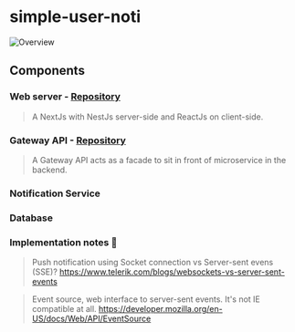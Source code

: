 # simple-user-noti
![Overview](https://github.com/zestzero/simple-user-noti/blob/main/documents/overview.jpg?raw=true)

## Components
### Web server - [Repository](https://github.com/zestzero/simple-user-noti-web)
> A NextJs with NestJs server-side and ReactJs on client-side.
### Gateway API - [Repository](https://github.com/zestzero/simple-user-noti-gw)
> A Gateway API acts as a facade to sit in front of microservice in the backend.
### Notification Service
### Database

### Implementation notes 📝
> Push notification using Socket connection vs Server-sent evens (SSE)? 
> https://www.telerik.com/blogs/websockets-vs-server-sent-events

> Event source, web interface to server-sent events. It's not IE compatible at all.
> https://developer.mozilla.org/en-US/docs/Web/API/EventSource